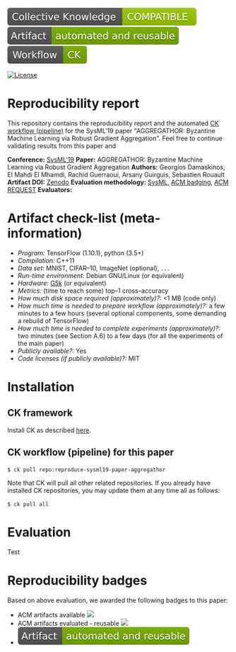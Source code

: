 [![compatibility](https://github.com/ctuning/ck-guide-images/blob/master/ck-compatible.svg)](https://github.com/ctuning/ck)
[![automation](https://github.com/ctuning/ck-guide-images/blob/master/ck-artifact-automated-and-reusable.svg)](http://cTuning.org/ae)
[![workflow](https://github.com/ctuning/ck-guide-images/blob/master/ck-workflow.svg)](http://cKnowledge.org)

[![License](https://img.shields.io/badge/License-BSD%203--Clause-blue.svg)](https://opensource.org/licenses/BSD-3-Clause)

# Reproducibility report 

This repository contains the reproducibility report and the automated [CK workflow (pipeline)](http://cKnowledge.org)
for the SysML'19 paper "AGGREGATHOR: Byzantine Machine Learning via Robust Gradient Aggregation".
Feel free to continue validating results from this paper and 

**Conference:** [SysML'19](http://sysml.cc)
**Paper:** AGGREGATHOR: Byzantine Machine Learning via Robust Gradient Aggregation
**Authors:** Georgios Damaskinos, El Mahdi El Mhamdi, Rachid Guerraoui, Arsany Guirguis, Sebastien Rouault
**Artifact DOI:** [Zenodo](https://doi.org/10.5281/zenodo.2548779)
**Evaluation methodology:** [SysML](http://cTuning.org/ae/sysml2019.html), [ACM badging](https://www.acm.org/publications/policies/artifact-review-badging), [ACM REQUEST](http://cKnowledge.org/request)
**Evaluators:** 

# Artifact check-list (meta-information)

* *Program:* TensorFlow (1.10.1), python (3.5+)
* *Compilation:* C++11
* *Data set:* MNIST, CIFAR–10, ImageNet (optional), . . .
* *Run-time environment:* Debian GNU/Linux (or equivalent)
* *Hardware:* [G5k](https://grid5000.fr) (or equivalent)
* *Metrics:* (time to reach some) top–1 cross–accuracy
* *How much disk space required (approximately)?:* <1 MB (code only)
* *How much time is needed to prepare workflow (approximately)?:* a few minutes to a few hours (several optional components, some demanding a rebuild of TensorFlow)
* *How much time is needed to complete experiments (approximately)?:* two minutes (see Section A.6) to a few days (for all the experiments of the main paper)
* *Publicly available?:* Yes
* *Code licenses (if publicly available)?:* MIT

# Installation

## CK framework

Install CK as described [here](https://github.com/ctuning/ck#installation).

## CK workflow (pipeline) for this paper

```
$ ck pull repo:reproduce-sysml19-paper-aggregathor
```

Note that CK will pull all other related repositories.
If you already have installed CK repositories, you may update 
them at any time all as follows:
```
$ ck pull all
```

# Evaluation

 Test 


# Reproducibility badges

Based on above evaluation, we awarded the following badges to this paper:

* ACM artifacts available [![](https://www.acm.org/binaries/content/gallery/acm/publications/replication-badges/artifacts_available_dl.jpg)](https://www.acm.org/publications/policies/artifact-review-badging)
* ACM artifacts evaluated - reusable [![](https://www.acm.org/binaries/content/gallery/acm/publications/large-replication-badges/artifacts_evaluated_reusable.jpg)](https://www.acm.org/publications/policies/artifact-review-badging)
* [![automation](https://github.com/ctuning/ck-guide-images/blob/master/ck-artifact-automated-and-reusable.svg)](http://cKnowledge.org)
